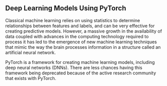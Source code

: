 ## Deep Learning Models Using PyTorch

Classical machine learning relies on using statistics to determine relationships between features and labels, and can be very effective for creating predictive models. However, a massive growth in the availability of data coupled with advances in the computing technology required to process it has led to the emergence of new machine learning techniques that mimic the way the brain processes information in a structure called an artificial neural network.

PyTorch is a framework for creating machine learning models, including deep neural networks (DNNs). There are less chances having this framework being deprecated because of the active research community that exists with PyTorch.